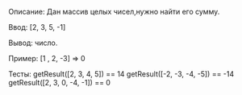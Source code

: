 Описание:
Дан массив целых чисел,нужно найти его сумму.

Ввод:
[2, 3, 5, -1]

Вывод:
число.

Пример:
[1 , 2, -3] => 0

Тесты:
getResult([2, 3, 4, 5]) == 14
getResult([-2, -3, -4, -5]) == -14
getResult([2, 3, 0, -4, -1]) == 0